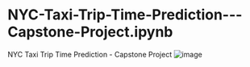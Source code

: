 # NYC-Taxi-Trip-Time-Prediction---Capstone-Project.ipynb
NYC Taxi Trip Time Prediction - Capstone Project
![image](https://github.com/NaithaniAR/NYC-Taxi-Trip-Time-Prediction---Capstone-Project.ipynb/blob/f180cf4e2487fd883d2601017d180914afadd2bb/Images/Dropoff%20.PNG)
